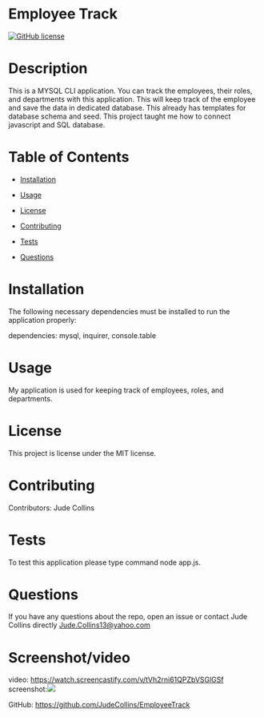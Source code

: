 # Employee Track
[![GitHub license](https://img.shields.io/badge/license-MIT-blue.svg)](https://github.com/JudeCollins/EmployeeTrack)

# Description

This is a MYSQL CLI application. You can track the employees, their roles, and departments with this application. This will keep track of the employee and save the data in dedicated database.
This already has templates for database schema and seed. This project taught me how to connect javascript and SQL database.

# Table of Contents 

* [Installation](#installation)

* [Usage](#usage)

* [License](#license)

* [Contributing](#contributing)

* [Tests](#tests)

* [Questions](#questions)

# Installation

The following necessary dependencies must be installed to run the application properly:

dependencies: mysql, inquirer, console.table

# Usage

My application is used for keeping track of employees, roles, and departments.

# License

This project is license under the MIT license.

# Contributing

​Contributors: Jude Collins

# Tests

To test this application please type command node app.js.

# Questions

If you have any questions about the repo, open an issue or contact Jude Collins directly 
Jude.Collins13@yahoo.com

# Screenshot/video

video: https://watch.screencastify.com/v/tVh2rni61QPZbVSGlGSf
screenshot:![](https://user-images.githubusercontent.com/91752290/151675441-e9a3db5f-2044-4ed8-a870-6c715424b7c9.png)


GitHub: https://github.com/JudeCollins/EmployeeTrack
